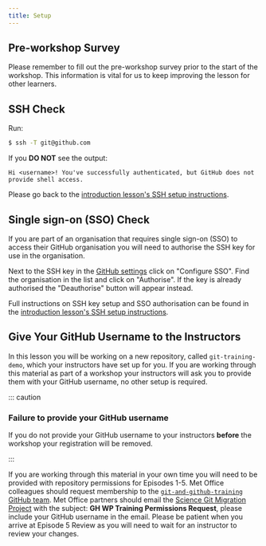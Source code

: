 ```yaml
---
title: Setup
---
```


## Pre-workshop Survey

Please remember to fill out the pre-workshop survey prior
to the start of the workshop.
This information is vital for us to keep improving the lesson
for other learners.

## SSH Check

Run:

```bash
$ ssh -T git@github.com
```

If you **DO NOT** see the output:

```output
Hi <username>! You've successfully authenticated, but GitHub does not provide shell access.
```

Please go back to the [introduction lesson's SSH setup instructions](https://www.astropython.com/git-novice/#ssh-setup).

## Single sign-on (SSO) Check

If you are part of an organisation that requires single
sign-on (SSO) to access their GitHub organisation you
will need to authorise the SSH key for use in the organisation.

Next to the SSH key in the [GitHub settings](https://github.com/settings/keys)
click on "Configure SSO".
Find the organisation in the list and click on "Authorise".
If the key is already authorised the "Deauthorise" button will appear instead.

Full instructions on SSH key setup and SSO authorisation
can be found in the [introduction lesson's SSH setup instructions](https://www.astropython.com/git-novice/#ssh-setup).

## Give Your GitHub Username to the Instructors

In this lesson you will be working on a new repository,
called `git-training-demo`, which your instructors have set up for you.
If you are working through this material as part of a workshop
your instructors will ask you to provide them with your
GitHub username, no other setup is required.

::: caution

### Failure to provide your GitHub username

If you do not provide your GitHub username to your instructors
**before** the workshop your registration will be removed.

:::

If you are working through this material in your own time
you will need to be provided with repository permissions for Episodes 1-5.
Met Office colleagues should request membership to the
[`git-and-github-training` GitHub team](https://github.com/orgs/MetOffice/teams/git-and-github-training).
Met Office partners should email the
[Science Git Migration Project](mailto:ScienceGitMigrationProjectSupport@metoffice.gov.uk) with the subject: **GH WP Training Permissions Request**,
please include your GitHub username in the email.
Please be patient when you arrive at Episode 5 Review
as you will need to wait for an instructor to review your changes.
